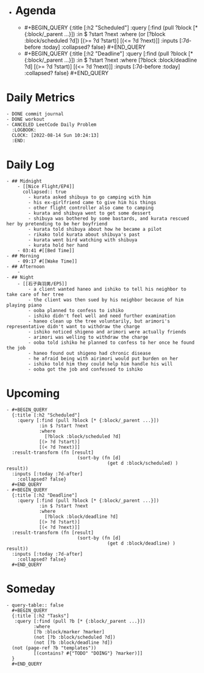 - # Agenda
	- #+BEGIN_QUERY
	  {:title [:h2 "Scheduled"]
	    :query [:find (pull ?block [* {:block/_parent ...}])
	            :in $ ?start ?next
	            :where
	            (or
	              [?block :block/scheduled ?d])
	            [(>= ?d ?start)]
	            [(<= ?d ?next)]]
	  :inputs [:7d-before :today]
	    :collapsed? false}
	  #+END_QUERY
	- #+BEGIN_QUERY
	  {:title [:h2 "Deadline"]
	    :query [:find (pull ?block [* {:block/_parent ...}])
	            :in $ ?start ?next
	            :where
	              [?block :block/deadline ?d]
	            [(>= ?d ?start)]
	            [(<= ?d ?next)]]
	    :inputs [:7d-before :today]
	    :collapsed? false}
	  #+END_QUERY
# Daily Metrics
	- DONE commit journal
	- DONE workout
	- CANCELED LeetCode Daily Problem
	  :LOGBOOK:
	  CLOCK: [2022-08-14 Sun 10:24:13]
	  :END:
# Daily Log
	- ## Midnight
		- [[Nice Flight/EP4]]
		  collapsed:: true
			- kurata asked shibuya to go camping with him
			- his ex-girlfriend came to give him his things
			- other flight controller also came to camping
			- kurata and shibuya went to get some dessert
			- shibuya was bothered by some bastards, and kurata rescued her by pretending to be her boyfriend
			- kurata told shibuya about how he became a pilot
			- rikako told kurata about shibuya's past
			- kurata went bird watching with shibuya
			- kurata hold her hand
		- 03:41 #[[Bed Time]]
	- ## Morning
		- 09:17 #[[Wake Time]]
	- ## Afternoon
		-
	- ## Night
		- [[石子與羽男/EP5]]
			- a client wanted haneo and ishiko to tell his neighbor to take care of her tree
			- the client was then sued by his neighbor because of him playing piano
			- ooba planned to confess to ishiko
			- ishiko didn't feel well and need further examination
			- haneo clean up the tree voluntarily, but arimori's representative didn't want to withdraw the charge
			- ishiko noticed shigeno and arimori were actually friends
			- arimori was welling to withdraw the charge
			- ooba told ishiko he planned to confess to her once he found the job
			- haneo found out shigeno had chronic disease
			- he afraid being with airimori would put burden on her
			- ishiko told him they could help him handle his will
			- ooba got the job and confessed to ishiko
# Upcoming
	- #+BEGIN_QUERY
	  {:title [:h2 "Scheduled"]
	    :query [:find (pull ?block [* {:block/_parent ...}])
	            :in $ ?start ?next
	            :where
	              [?block :block/scheduled ?d]
	            [(> ?d ?start)]
	            [(< ?d ?next)]]
	  :result-transform (fn [result]
	                          (sort-by (fn [d]
	                                     (get d :block/scheduled) ) result))    
	  :inputs [:today :7d-after]
	    :collapsed? false}
	  #+END_QUERY
	- #+BEGIN_QUERY
	  {:title [:h2 "Deadline"]
	    :query [:find (pull ?block [* {:block/_parent ...}])
	            :in $ ?start ?next
	            :where
	              [?block :block/deadline ?d]
	            [(> ?d ?start)]
	            [(< ?d ?next)]]
	  :result-transform (fn [result]
	                          (sort-by (fn [d]
	                                     (get d :block/deadline) ) result))    
	  :inputs [:today :7d-after]
	    :collapsed? false}
	  #+END_QUERY
# Someday
	- query-table:: false
	  #+BEGIN_QUERY
	  {:title [:h2 "Tasks"]
	   :query [:find (pull ?b [* {:block/_parent ...}])
	          :where
	          [?b :block/marker ?marker]
	          (not [?b :block/scheduled ?d])
	          (not [?b :block/deadline ?d])
	  (not (page-ref ?b "templates"))
	          [(contains? #{"TODO" "DOING"} ?marker)]]
	  }
	  #+END_QUERY